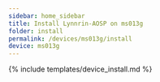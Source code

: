 ```yaml
---
sidebar: home_sidebar
title: Install Lynnrin-AOSP on ms013g
folder: install
permalink: /devices/ms013g/install
device: ms013g
---
```

{% include templates/device_install.md %}
